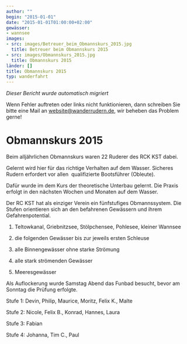```yaml
---
author: ""
begin: "2015-01-01"
date: "2015-01-01T01:00:00+02:00"
gewässer:
- wannsee
images:
- src: images/Betreuer_beim_Obmannskurs_2015.jpg
  title: Betreuer beim Obmannskurs 2015
- src: images/Obmannskurs_2015.jpg
  title: Obmannskurs 2015
länder: []
title: Obmannskurs 2015
typ: wanderfahrt
---
```



*Dieser Bericht wurde automatisch migriert*

Wenn Fehler auftreten oder links nicht funktionieren, dann schreiben Sie bitte eine Mail an website@wanderrudern.de, wir beheben das Problem gerne!



# Obmannskurs 2015


Beim alljährlichen Obmannskurs waren 22 Ruderer des RCK KST dabei.

Gelernt wird hier für das richtige Verhalten auf dem Wasser. Sicheres Rudern erfordert vor allen  qualifizierte Bootsführer (Obleute).

Dafür wurde im dem Kurs der theoretische Unterbau gelernt. Die Praxis erfolgt in den nächsten Wochen und Monaten auf dem Wasser.

Der RC KST hat als einziger Verein ein fünfstufiges Obmannssystem. Die Stufen orientieren sich an den befahrenen Gewässern und ihrem Gefahrenpotential.

1) Teltowkanal, Griebnitzsee, Stölpchensee, Pohlesee, kleiner Wannsee

2) die folgenden Gewässer bis zur jeweils ersten Schleuse

3) alle Binnengewässer ohne starke Strömung

4) alle stark strömenden Gewässer

5) Meeresgewässer

Als Auflockerung wurde Samstag Abend das Funbad besucht, bevor am Sonntag die Prüfung erfolgte.

Stufe 1: Devin, Philip, Maurice, Moritz, Felix K., Malte

Stufe 2: Nicole, Felix B., Konrad, Hannes, Laura

Stufe 3: Fabian

Stufe 4: Johanna, Tim C., Paul